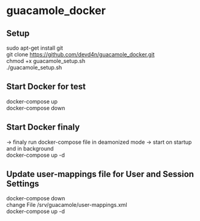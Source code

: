 # guacamole_docker

## Setup
sudo apt-get install git  
git clone https://github.com/devd4n/guacamole_docker.git  
chmod +x guacamole_setup.sh  
./guacamole_setup.sh  

## Start Docker for test
docker-compose up  
docker-compose down  
  
## Start Docker finaly
-> finaly run docker-compose file in deamonized mode -> start on startup and in background  
docker-compose up -d  
  
## Update user-mappings file for User and Session Settings
docker-compose down  
change File /srv/guacamole/user-mappings.xml  
docker-compose up -d  
